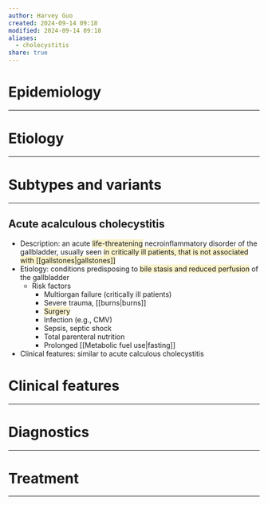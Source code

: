 ```yaml
---
author: Harvey Guo
created: 2024-09-14 09:18
modified: 2024-09-14 09:18
aliases:
  - cholecystitis
share: true
---
```

# Epidemiology
---


# Etiology
---


# Subtypes and variants
---
## Acute acalculous cholecystitis
- Description: an acute <span style="background:rgba(240, 200, 0, 0.2)">life-threatening</span> necroinflammatory disorder of the gallbladder, usually seen <span style="background:rgba(240, 200, 0, 0.2)">in critically ill patients, that is not associated with [[gallstones|gallstones]]</span>
- Etiology: conditions predisposing to <span style="background:rgba(240, 200, 0, 0.2)">bile stasis and reduced perfusion</span> of the gallbladder
	- Risk factors 
		- Multiorgan failure (critically ill patients)
		- Severe trauma, [[burns|burns]]
		- <span style="background:rgba(240, 200, 0, 0.2)">Surgery</span>
		- Infection (e.g., CMV)
		- Sepsis, septic shock
		- Total parenteral nutrition
		- Prolonged [[Metabolic fuel use|fasting]]
- Clinical features: similar to acute calculous cholecystitis

# Clinical features
---


# Diagnostics
---


# Treatment
---

